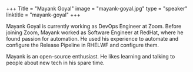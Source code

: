 +++
Title = "Mayank Goyal" 
image = "mayank-goyal.jpg" 
type = "speaker" 
linktitle = "mayank-goyal" 
+++

Mayank Goyal is currently working as DevOps Engineer at Zoom.  Before joining Zoom, Mayank worked as Software Engineer at RedHat, where he found passion for automation. He used his experience to automate and configure the Release Pipeline in RHELWF and configure them.

Mayank is an open-source enthusiast. He likes learning and talking to people about new tech in his spare time.
